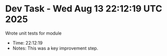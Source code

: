 # Dev Task - Wed Aug 13 22:12:19 UTC 2025
Wrote unit tests for module
- Time: 22:12:19
- Notes: This was a key improvement step.
